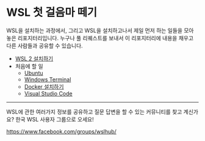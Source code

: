 # WSL 첫 걸음마 떼기

WSL을 설치하는 과정에서, 그리고 WSL을 설치하고나서 제일 먼저 하는 일들을 모아놓은 리포지터리입니다. 누구나 풀 리퀘스트를 보내서 이 리포지터리에 내용을 채우고 다른 사람들과 공유할 수 있습니다.

- [WSL 2 설치하기](install-wsl-2.md)
- 처음에 할 일
  - [Ubuntu](firststep/ubuntu.md)
  - [Windows Terminal](firststep/winterm.md)  
  - [Docker 설치하기](firststep/docker.md)
  - [Visual Studio Code](firststep/vscode.md)

---

WSL에 관한 여러가지 정보를 공유하고 질문 답변을 할 수 있는 커뮤니티를 찾고 계신가요? 한국 WSL 사용자 그룹으로 오세요!

https://www.facebook.com/groups/wslhub/
